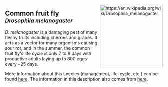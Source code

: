 <img 
title="https://en.wikipedia.org/wiki/Drosophila_melanogaster"
src="https://upload.wikimedia.org/wikipedia/commons/9/95/Drosophila_melanogaster_Proboscis.jpg" 
height="200"
class="center"
align="right">

## Common fruit fly <br><sup>*Drosophila melanogaster*</sup>

_D. melanogaster_ is a damaging pest of many fleshy fruits including cherries and grapes. It acts as a vector for many organisms causing sour rot, and in the summer, the common fruit fly's life cycle is only 7 to 8 days with productive adults laying up to 800 eggs every ~25 days. 

More information about this species (management, life-cycle, etc.) can be found [here](http://ipm.ucanr.edu/PMG/r302301611.html). The information in this description also comes from [here](http://ipm.ucanr.edu/PMG/r302301611.html).


<!--stackedit_data:
eyJoaXN0b3J5IjpbMTI3MjM0NzI4MSw1MzM5NzM5NDEsLTE1OT
AxNDg0MjEsLTIwMzI0NjI5MzMsOTIyMDIxNjM2XX0=
-->